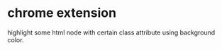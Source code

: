 chrome extension
============

highlight some html node with certain class attribute using background color.
